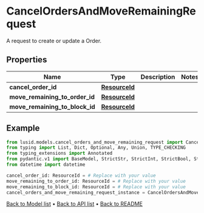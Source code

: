 # CancelOrdersAndMoveRemainingRequest

A request to create or update a Order.
## Properties
Name | Type | Description | Notes
------------ | ------------- | ------------- | -------------
**cancel_order_id** | [**ResourceId**](ResourceId.md) |  | 
**move_remaining_to_order_id** | [**ResourceId**](ResourceId.md) |  | 
**move_remaining_to_block_id** | [**ResourceId**](ResourceId.md) |  | 
## Example

```python
from lusid.models.cancel_orders_and_move_remaining_request import CancelOrdersAndMoveRemainingRequest
from typing import List, Dict, Optional, Any, Union, TYPE_CHECKING
from typing_extensions import Annotated
from pydantic.v1 import BaseModel, StrictStr, StrictInt, StrictBool, StrictFloat, StrictBytes, Field, validator, ValidationError, conlist, constr
from datetime import datetime

cancel_order_id: ResourceId = # Replace with your value
move_remaining_to_order_id: ResourceId = # Replace with your value
move_remaining_to_block_id: ResourceId = # Replace with your value
cancel_orders_and_move_remaining_request_instance = CancelOrdersAndMoveRemainingRequest(cancel_order_id=cancel_order_id, move_remaining_to_order_id=move_remaining_to_order_id, move_remaining_to_block_id=move_remaining_to_block_id)

```

[Back to Model list](../README.md#documentation-for-models) &#8226; [Back to API list](../README.md#documentation-for-api-endpoints) &#8226; [Back to README](../README.md)

